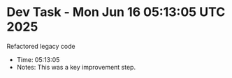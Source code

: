 # Dev Task - Mon Jun 16 05:13:05 UTC 2025
Refactored legacy code
- Time: 05:13:05
- Notes: This was a key improvement step.
